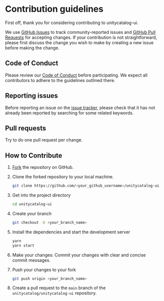 # Contribution guidelines

First off, thank you for considering contributing to unitycatalog-ui.

We use [GitHub Issues](https://github.com/unitycatalog/unitycatalog-ui/issues) to track community-reported issues and [GitHub Pull Requests](https://github.com/unitycatalog/unitycatalog-ui/pulls) for accepting changes. If your contribution is not straightforward, please first discuss the change you wish to make by creating a new issue before making the change.

## Code of Conduct

Please review our [Code of Conduct](https://github.com/unitycatalog/unitycatalog/blob/main/CODE_OF_CONDUCT.md) before participating. We expect all contributors to adhere to the guidelines outlined there.

## Reporting issues

Before reporting an issue on the [issue tracker](https://github.com/unitycatalog/unitycatalog-ui/issues), please check that it has not already been reported by searching for some related keywords.

## Pull requests

Try to do one pull request per change.

## How to Contribute

1. [Fork](https://github.com/unitycatalog/unitycatalog-ui/fork) the repository on GitHub.
2. Clone the forked repository to your local machine.

   ```sh
   git clone https://github.com/<your_github_username>/unitycatalog-ui.git
   ```

3. Get into the project directory

   ```sh
   cd unitycatalog-ui
   ```

4. Create your branch

   ```sh
   git checkout -b <your_branch_name>
   ```

5. Install the dependencies and start the development server

   ```sh
   yarn
   yarn start
   ```

6. Make your changes: Commit your changes with clear and concise commit messages.
7. Push your changes to your fork

   ```sh
   git push origin <your_branch_name>
   ```

8. Create a pull request to the `main` branch of the `unitycatalog/unitycatalog-ui` repository.
